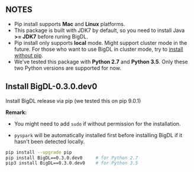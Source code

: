 ## **NOTES**

- Pip install supports __Mac__ and __Linux__ platforms.
- This package is built with JDK7 by default, so you need to install Java __>= JDK7__ before runing BigDL.  
- Pip install only supports __local__ mode. Might support cluster mode in the future. For those who want to use BigDL in cluster mode, try to [install without pip](./install-without-pip.md).
- We've tested this package with __Python 2.7__ and __Python 3.5__. Only these two Python versions are supported for now.


## **Install BigDL-0.3.0.dev0**

Install BigDL release via pip (we tested this on pip 9.0.1)

**Remark:**

- You might need to add `sudo` if without permission for the installation.

- `pyspark` will be automatically installed first before installing BigDL if it hasn't been detected locally.
```bash
pip install --upgrade pip
pip install BigDL==0.3.0.dev0     # for Python 2.7
pip3 install BigDL==0.3.0.dev0    # for Python 3.5
```
